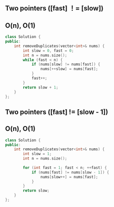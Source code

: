 ## Two pointers ([fast] ！= [slow])
## O(n), O(1)
```c++
class Solution {
public:
    int removeDuplicates(vector<int>& nums) {
        int slow = 0, fast = 0;
        int n = nums.size();
        while (fast < n) {
            if (nums[slow] != nums[fast]) {
                nums[++slow] = nums[fast];
            }
            fast++;
        }
        return slow + 1;
    }
};
```

## Two pointers ([fast] != [slow - 1])
## O(n), O(1)
```c++
class Solution {
public:
    int removeDuplicates(vector<int>& nums) {
        int slow = 1;
        int n = nums.size();
        
        for (int fast = 1; fast < n; ++fast) {
            if (nums[fast] != nums[slow - 1]) {
                nums[slow++] = nums[fast];
            }
        }
        return slow;
    }
};
```
